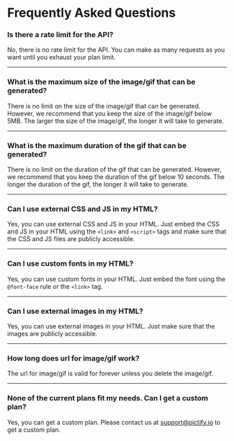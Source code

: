 # Frequently Asked Questions

### Is there a rate limit for the API?
No, there is no rate limit for the API. You can make as many requests as you want until you exhaust your plan limit.

---

### What is the maximum size of the image/gif that can be generated?
There is no limit on the size of the image/gif that can be generated. However, we recommend that you keep the size of the image/gif below 5MB. The larger the size of the image/gif, the longer it will take to generate.

---

### What is the maximum duration of the gif that can be generated?
There is no limit on the duration of the gif that can be generated. However, we recommend that you keep the duration of the gif below 10 seconds. The longer the duration of the gif, the longer it will take to generate.

---

### Can I use external CSS and JS in my HTML?
Yes, you can use external CSS and JS in your HTML. Just embed the CSS and JS in your HTML using the `<link>` and `<script>` tags and make sure that the CSS and JS files are publicly accessible.

---

### Can I use custom fonts in my HTML?
Yes, you can use custom fonts in your HTML. Just embed the font using the `@font-face` rule or the `<link>` tag.

---

### Can I use external images in my HTML?
Yes, you can use external images in your HTML. Just make sure that the images are publicly accessible.

---

### How long does url for image/gif work?
The url for image/gif is valid for forever unless you delete the image/gif.

---

### None of the current plans fit my needs. Can I get a custom plan?
Yes, you can get a custom plan. Please contact us at [support@pictify.io](mailto:support@pictify.io) to get a custom plan.